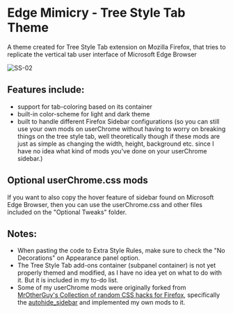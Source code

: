 # Edge Mimicry - Tree Style Tab Theme
A theme created for Tree Style Tab extension on Mozilla Firefox, that tries to replicate the vertical tab user interface of Microsoft Edge Browser

![SS-02](https://user-images.githubusercontent.com/81744148/154517465-1c7b601e-34e6-49e1-9930-812c95a03ad2.gif)

## Features include:
- support for tab-coloring based on its container
- built-in color-scheme for light and dark theme
- built to handle different Firefox Sidebar configurations (so you can still use your own mods on userChrome without having to worry on breaking things on the tree style tab, well theoretically though if these mods are just as simple as changing the width, height, background etc. since I have no idea what kind of mods you've done on your userChrome sidebar.)

## Optional userChrome.css mods
If you want to also copy the hover feature of sidebar found on Microsoft Edge Browser, then you can use the userChrome.css and other files included on the "Optional Tweaks" folder.

## Notes:
- When pasting the code to Extra Style Rules, make sure to check the "No Decorations" on Appearance panel option.
- The Tree Style Tab add-ons container (subpanel container) is not yet properly themed and modified, as I have no idea yet on what to do with it. But it is included in my to-do list. 
- Some of my userChrome mods were originally forked from [MrOtherGuy's Collection of random CSS hacks for Firefox](https://github.com/MrOtherGuy/firefox-csshacks), specifically the [autohide_sidebar](https://github.com/MrOtherGuy/firefox-csshacks/blob/master/chrome/autohide_sidebar.css) and implemented my own mods to it.
